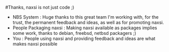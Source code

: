 #Thanks, naxsi is not just code ;)

  * NBS System : Huge thanks to this great team I'm working with, for the trust, the permanent feedback and ideas, as well as for promoting naxsi.
  * People Packaging naxsi : Making naxsi available as packages implies some work, thanks to debian, freebsd, netbsd packagers ;)
  * You : People using naxsi and providing feedback and ideas are what makes naxsi possible